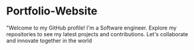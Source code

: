 # Portfolio-Website
"Welcome to my GitHub profile! I'm a Software engineer. Explore my repositories to see my latest projects and contributions. Let's collaborate and innovate together in the world 
